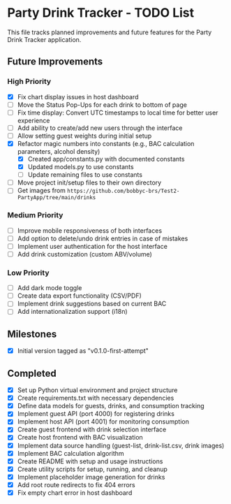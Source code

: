 <!--
Copyright (C) 2025 Brighter Sight
This program is free software: you can redistribute it and/or modify
it under the terms of the GNU General Public License as published by
the Free Software Foundation, either version 3 of the License, or
(at your option) any later version.

This program is distributed in the hope that it will be useful,
but WITHOUT ANY WARRANTY; without even the implied warranty of
MERCHANTABILITY or FITNESS FOR A PARTICULAR PURPOSE.  See the
GNU General Public License for more details.

You should have received a copy of the GNU General Public License
along with this program.  If not, see <https://www.gnu.org/licenses/>.

For inquiries, contact: Info@BrighterSight.ca
-->

# Party Drink Tracker - TODO List

This file tracks planned improvements and future features for the Party Drink Tracker application.

## Future Improvements

### High Priority
- [x] Fix chart display issues in host dashboard
- [ ] Move the Status Pop-Ups for each drink to bottom of page
- [ ] Fix time display: Convert UTC timestamps to local time for better user experience
- [ ] Add ability to create/add new users through the interface
- [ ] Allow setting guest weights during initial setup
- [x] Refactor magic numbers into constants (e.g., BAC calculation parameters, alcohol density)
  - [x] Created app/constants.py with documented constants
  - [x] Updated models.py to use constants
  - [ ] Update remaining files to use constants
- [ ] Move project init/setup files to their own directory
- [ ] Get images from `https://github.com/bobbyc-brs/Test2-PartyApp/tree/main/drinks`

### Medium Priority
- [ ] Improve mobile responsiveness of both interfaces
- [ ] Add option to delete/undo drink entries in case of mistakes
- [ ] Implement user authentication for the host interface
- [ ] Add drink customization (custom ABV/volume)

### Low Priority
- [ ] Add dark mode toggle
- [ ] Create data export functionality (CSV/PDF)
- [ ] Implement drink suggestions based on current BAC
- [ ] Add internationalization support (i18n)

## Milestones
- [x] Initial version tagged as "v0.1.0-first-attempt"

## Completed
- [x] Set up Python virtual environment and project structure
- [x] Create requirements.txt with necessary dependencies
- [x] Define data models for guests, drinks, and consumption tracking
- [x] Implement guest API (port 4000) for registering drinks
- [x] Implement host API (port 4001) for monitoring consumption
- [x] Create guest frontend with drink selection interface
- [x] Create host frontend with BAC visualization
- [x] Implement data source handling (guest-list, drink-list.csv, drink images)
- [x] Implement BAC calculation algorithm
- [x] Create README with setup and usage instructions
- [x] Create utility scripts for setup, running, and cleanup
- [x] Implement placeholder image generation for drinks
- [x] Add root route redirects to fix 404 errors
- [x] Fix empty chart error in host dashboard
